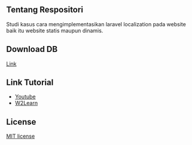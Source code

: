 ## Tentang Respositori

Studi kasus cara mengimplementasikan laravel localization pada website baik itu website statis maupun dinamis.

## Download DB

[Link](https://github.com/sandinur157/tuturial-membuat-aplikasi-point-of-sales/archive/refs/heads/main.zip)

## Link Tutorial

- [Youtube](https://www.youtube.com/playlist?list=PLaN75JfoGz0NT1QPpcGnLnL4-4rb7pnOi)
- [W2Learn](https://www.w2learn.com)

## License

[MIT license](https://opensource.org/licenses/MIT)
